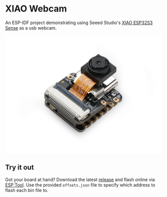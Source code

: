 # XIAO Webcam
An ESP-IDF project demonstrating using Seeed Studio's [XIAO ESP32S3 Sense](https://www.seeedstudio.com/XIAO-ESP32S3-Sense-p-5639.html) as a usb webcam.

![docs/xiao-esp32s3-sense.jpg](docs/xiao-esp32s3-sense.jpg?raw=true)

## Try it out

Got your board at hand? Download the latest [release](https://github.com/KamranAghlami/XIAO_Webcam/releases/latest) and flash online via [ESP Tool](https://espressif.github.io/esptool-js). Use the provided `offsets.json` file to specify which address to flash each bin file to.
